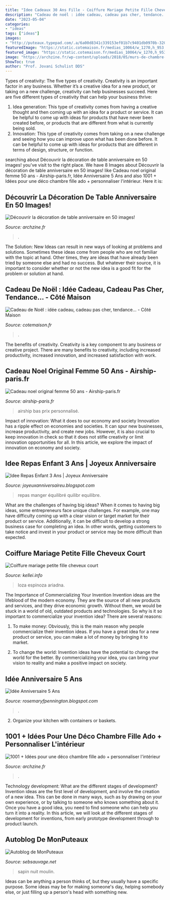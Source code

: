 ```yaml
---
title: "Idee Cadeaux 30 Ans Fille - Coiffure Mariage Petite Fille Cheveux Court"
description: "Cadeau de noël : idée cadeau, cadeau pas cher, tendance..."
date: "2023-05-04"
categories:
- "ideas"
tags: ["ideas"]
images:
- "http://puteaux.typepad.com/.a/6a00d8341c339153ef01b7c9401db0970b-320wi"
featuredImage: "https://static.cotemaison.fr/medias_10064/w_1270,h_953,c_crop,x_0,y_433/w_640,h_358,c_fill,g_center/v1416326267/cadeaux-redac-a-moins-de-50-euros_5153037.jpg"
featured_image: "https://static.cotemaison.fr/medias_10064/w_1270,h_953,c_crop,x_0,y_433/w_640,h_358,c_fill,g_center/v1416326267/cadeaux-redac-a-moins-de-50-euros_5153037.jpg"
image: "https://archzine.fr/wp-content/uploads/2018/05/murs-de-chambre-ado-verts-a-pois-roses-et-vert-fluo-tete-de-lit-en-métal-ert-fluo-meuble-de-rangement-blanc-déco-chambre-ado-fille-1.jpg"
ShowToc: true
author: "Prof. Jovani Schulist DDS"
---
```



Types of creativity: The five types of creativity.
Creativity is an important factor in any business. Whether it’s a creative idea for a new product, or taking on a new challenge, creativity can help businesses succeed. Here are five different types of creativity that can help your business thrive: 
1. Idea generation: This type of creativity comes from having a creative thought and then coming up with an idea for a product or service. It can be helpful to come up with ideas for products that have never been created before, or products that are different from what is currently being sold. 
2. Innovation: This type of creativity comes from taking on a new challenge and seeing how you can improve upon what has been done before. It can be helpful to come up with ideas for products that are different in terms of design, structure, or function. 

	

		
searching about Découvrir la décoration de table anniversaire en 50 images! you've visit to the right place. We have 8 Images about Découvrir la décoration de table anniversaire en 50 images! like Cadeau noel original femme 50 ans - Airship-paris.fr, Idée Anniversaire 5 Ans and also 1001 + Idées pour une déco chambre fille ado + personnaliser l&#039;intérieur. Here it is:
		
    
## Découvrir La Décoration De Table Anniversaire En 50 Images!

<img loading=lazy src="https://archzine.fr/wp-content/uploads/2015/08/decoration-anniversaire-enfant-fille-comment-decorer-la-table-pour-sa-fille-jolie-nappe-bleu-ciel6.jpg" onerror="this.onerror=null;this.src='https://tse4.mm.bing.net/th?id=OIP.8ewkpS4a3_C5c0Tn1WnWQwHaLG&amp;pid=15.1';" alt="Découvrir la décoration de table anniversaire en 50 images!">

_Source: archzine.fr_

>. 

	

The Solution:
New Ideas can result in new ways of looking at problems and solutions. Sometimes these ideas come from people who are not familiar with the topic at hand. Other times, they are ideas that have already been tried by someone else and had no success. But whatever their source, it is important to consider whether or not the new idea is a good fit for the problem or solution at hand.

    
## Cadeau De Noël : Idée Cadeau, Cadeau Pas Cher, Tendance... - Côté Maison

<img loading=lazy src="https://static.cotemaison.fr/medias_10064/w_1270,h_953,c_crop,x_0,y_433/w_640,h_358,c_fill,g_center/v1416326267/cadeaux-redac-a-moins-de-50-euros_5153037.jpg" onerror="this.onerror=null;this.src='https://tse3.mm.bing.net/th?id=OIP.2LBPwND8ihNNUvsyiD8zqgHaEJ&amp;pid=15.1';" alt="Cadeau de Noël : idée cadeau, cadeau pas cher, tendance... - Côté Maison">

_Source: cotemaison.fr_

>. 

	

The benefits of creativity.
Creativity is a key component to any business or creative project. There are many benefits to creativity, including increased productivity, increased innovation, and increased satisfaction with work.

    
## Cadeau Noel Original Femme 50 Ans - Airship-paris.fr

<img loading=lazy src="https://www.airship-paris.fr/wp-content/uploads/2019/09/petit-cube-cadeau-uai-828x828-4.jpg" onerror="this.onerror=null;this.src='https://tse4.mm.bing.net/th?id=OIP.lRyNQoyTNTW7oDRiFuqriQHaHa&amp;pid=15.1';" alt="Cadeau noel original femme 50 ans - Airship-paris.fr">

_Source: airship-paris.fr_

>airship bas prix personnalisé. 

	

Impact of innovation: What it does to our economy and society
Innovation has a ripple effect on economies and societies. It can spur new businesses, increase productivity, and create new jobs. However, it is also crucial to keep innovation in check so that it does not stifle creativity or limit innovation opportunities for all. In this article, we explore the impact of innovation on economy and society.

    
## Idee Repas Enfant 3 Ans | Joyeux Anniversaire

<img loading=lazy src="https://lh5.googleusercontent.com/proxy/DfawgaW0BA3EErDhtKqAFxvaM_udoDBSHzA2O-03q2EJ3oNx7BmEtpIb1f6ZFM0mEus2QzDxCl7d2Ui_b9PFt_e5ma_BFz590RQBMmNx57TU-RyjyuQ6kZgPQY_xm1HOqhdyLRr0Vg-urxVhx8G1fIkDh9a9v17B1PdZy4WxcGbM8uJjVKY9YaE-xyPST5AMAAvxzL8=w1200-h630-p-k-no-nu" onerror="this.onerror=null;this.src='https://tse4.mm.bing.net/th?id=OIP.tn-l8YRzktbDeo91cO1hlAHaFP&amp;pid=15.1';" alt="Idee Repas Enfant 3 Ans | Joyeux Anniversaire">

_Source: joyeuxanniversaireu.blogspot.com_

>repas manger équilibré quilibr equilibre. 

	

What are the challenges of having big ideas?
When it comes to having big ideas, some entrepreneurs face unique challenges. For example, one may have difficulty coming up with a clear vision or target market for their product or service. Additionally, it can be difficult to develop a strong business case for completing an idea. In other words, getting customers to take notice and invest in your product or service may be more difficult than expected.

    
## Coiffure Mariage Petite Fille Cheveux Court

<img loading=lazy src="https://kellei.info/images5/0918/coiffure-mariage-petite-fille-cheveux-court/coiffure-mariage-petite-fille-cheveux-court-51_8.jpg" onerror="this.onerror=null;this.src='https://tse1.mm.bing.net/th?id=OIP.-ui8cSDO4Wo5mZeMblBLCQAAAA&amp;pid=15.1';" alt="Coiffure mariage petite fille cheveux court">

_Source: kellei.info_

>loza espinoza ariadna. 

	

The Importance of Commercializing Your Invention
Invention ideas are the lifeblood of the modern economy. They are the source of all new products and services, and they drive economic growth. Without them, we would be stuck in a world of old, outdated products and technologies.
So why is it so important to commercialize your invention idea? There are several reasons:

1. To make money: Obviously, this is the main reason why people commercialize their invention ideas. If you have a great idea for a new product or service, you can make a lot of money by bringing it to market.

2. To change the world: Invention ideas have the potential to change the world for the better. By commercializing your idea, you can bring your vision to reality and make a positive impact on society.


    
## Idée Anniversaire 5 Ans

<img loading=lazy src="https://lh6.googleusercontent.com/proxy/FXLpo8mGBZoPhmIeiRGuoKCzRovOv2boPqiF-6V5ALz5rlFg_WON9JZPhaVv8pf69lhiP-CeVPRyI-vTzAMLZ6XuPzjw3yitRXMN69HrFhAr2F0Ilw5uZT4BKNcBd5GivyKK27TqPAlT-lGHWg=w1200-h630-p-k-no-nu" onerror="this.onerror=null;this.src='https://tse4.mm.bing.net/th?id=OIP.EOUzitBu3fKsSxRkdJ1EWQHaFj&amp;pid=15.1';" alt="Idée Anniversaire 5 Ans">

_Source: rosemaryfpennington.blogspot.com_

>. 

	

2. Organize your kitchen with containers or baskets.

    
## 1001 + Idées Pour Une Déco Chambre Fille Ado + Personnaliser L&#039;intérieur

<img loading=lazy src="https://archzine.fr/wp-content/uploads/2018/05/murs-de-chambre-ado-verts-a-pois-roses-et-vert-fluo-tete-de-lit-en-métal-ert-fluo-meuble-de-rangement-blanc-déco-chambre-ado-fille-1.jpg" onerror="this.onerror=null;this.src='https://tse3.mm.bing.net/th?id=OIP.mwngc1Ks_jINySYIiSGntwHaK2&amp;pid=15.1';" alt="1001 + Idées pour une déco chambre fille ado + personnaliser l&#039;intérieur">

_Source: archzine.fr_

>. 

	

Technology development: What are the different stages of development?
Invention ideas are the first level of development, and involve the creation of a new idea. This can be done in many ways, such as by drawing on your own experience, or by talking to someone who knows something about it. Once you have a good idea, you need to find someone who can help you turn it into a reality. In this article, we will look at the different stages of development for inventions, from early prototype development through to product launch.

    
## Autoblog De MonPuteaux

<img loading=lazy src="http://puteaux.typepad.com/.a/6a00d8341c339153ef01b7c9401db0970b-320wi" onerror="this.onerror=null;this.src='https://tse1.mm.bing.net/th?id=OIP.3JM0Z90sN2MyWSd1Lb0mnwAAAA&amp;pid=15.1';" alt="Autoblog de MonPuteaux">

_Source: sebsauvage.net_

>sapin nuit moulin. 

	

Ideas can be anything a person thinks of, but they usually have a specific purpose. Some ideas may be for making someone's day, helping somebody else, or just filling up a person's head with something new.

